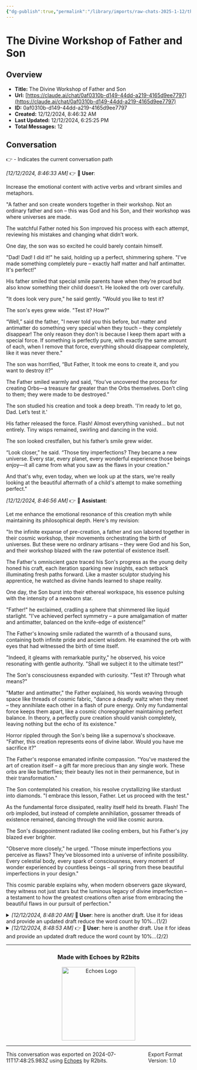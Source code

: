 ```yaml
---
{"dg-publish":true,"permalink":"/library/imports/raw-chats-2025-1-12/the-divine-workshop-of-father-and-son/"}
---
```


# The Divine Workshop of Father and Son

## Overview
- **Title:** The Divine Workshop of Father and Son
- **Url:** [https://claude.ai/chat/0af0310b-d149-44dd-a219-4165d9ee7797](https://claude.ai/chat/0af0310b-d149-44dd-a219-4165d9ee7797)
- **ID:** 0af0310b-d149-44dd-a219-4165d9ee7797
- **Created:** 12/12/2024, 8:46:32 AM
- **Last Updated:** 12/12/2024, 6:25:25 PM
- **Total Messages:** 12

## Conversation
👉 - Indicates the current conversation path

<i>[12/12/2024, 8:46:33 AM]</i> 👉 <b>👤 User</b>: 

Increase the emotional content with active verbs and vrbrant similes and metaphors.

"A father and son create wonders together in their workshop. Not an ordinary father and son – this was God and his Son, and their workshop was where universes are made.

The watchful Father noted his Son improved his process with each attempt, reviewing his mistakes and changing what didn’t work. 

One day, the son was so excited he could barely contain himself. 

"Dad! Dad! I did it!" he said, holding up a perfect, shimmering sphere. "I've made something completely pure – exactly half matter and half antimatter. It's perfect!"

His father smiled that special smile parents have when they're proud but also know something their child doesn't. He looked the orb over carefully. 

"It does look very pure," he said gently. "Would you like to test it?

The son's eyes grew wide. "Test it? How?"

“Well,” said the father, "I never told you this before, but matter and antimatter do something very special when they touch – they completely disappear! The only reason they don't is because I keep them apart with a special force. If something is perfectly pure, with exactly the same amount of each, when I remove that force, everything should disappear completely, like it was never there."

The son was horrified, “But Father, It took me eons to create it, and you want to destroy it?”

The Father smiled warmly and said, 'You’ve uncovered the process for creating Orbs—a treasure far greater than the Orbs themselves. Don’t cling to them; they were made to be destroyed.”

The son studied his creation and took a deep breath. 'I’m ready to let go, Dad. Let’s test it.'

His father released the force. Flash! Almost everything vanished… but not entirely. Tiny wisps remained, swirling and dancing in the void.

The son looked crestfallen, but his father’s smile grew wider. 

“Look closer,” he said. “Those tiny imperfections? They became a new universe. Every star, every planet, every wonderful experience those beings enjoy—it all came from what you saw as the flaws in your creation."

And that's why, even today, when we look up at the stars, we're really looking at the beautiful aftermath of a child's attempt to make something perfect."<br>

<i>[12/12/2024, 8:46:56 AM]</i> 👉 <b>🤖 Assistant</b>: 

 Let me enhance the emotional resonance of this creation myth while maintaining its philosophical depth. Here's my revision:

"In the infinite expanse of pre-creation, a father and son labored together in their cosmic workshop, their movements orchestrating the birth of universes. But these were no ordinary artisans – they were God and his Son, and their workshop blazed with the raw potential of existence itself.

The Father's omniscient gaze traced his Son's progress as the young deity honed his craft, each iteration sparking new insights, each setback illuminating fresh paths forward. Like a master sculptor studying his apprentice, he watched as divine hands learned to shape reality.

One day, the Son burst into their ethereal workspace, his essence pulsing with the intensity of a newborn star. 

"Father!" he exclaimed, cradling a sphere that shimmered like liquid starlight. "I've achieved perfect symmetry – a pure amalgamation of matter and antimatter, balanced on the knife-edge of existence!"

The Father's knowing smile radiated the warmth of a thousand suns, containing both infinite pride and ancient wisdom. He examined the orb with eyes that had witnessed the birth of time itself.

"Indeed, it gleams with remarkable purity," he observed, his voice resonating with gentle authority. "Shall we subject it to the ultimate test?"

The Son's consciousness expanded with curiosity. "Test it? Through what means?"

"Matter and antimatter," the Father explained, his words weaving through space like threads of cosmic fabric, "dance a deadly waltz when they meet – they annihilate each other in a flash of pure energy. Only my fundamental force keeps them apart, like a cosmic choreographer maintaining perfect balance. In theory, a perfectly pure creation should vanish completely, leaving nothing but the echo of its existence."

Horror rippled through the Son's being like a supernova's shockwave. "Father, this creation represents eons of divine labor. Would you have me sacrifice it?"

The Father's response emanated infinite compassion. "You've mastered the art of creation itself – a gift far more precious than any single work. These orbs are like butterflies; their beauty lies not in their permanence, but in their transformation."

The Son contemplated his creation, his resolve crystallizing like stardust into diamonds. "I embrace this lesson, Father. Let us proceed with the test."

As the fundamental force dissipated, reality itself held its breath. Flash! The orb imploded, but instead of complete annihilation, gossamer threads of existence remained, dancing through the void like cosmic aurora.

The Son's disappointment radiated like cooling embers, but his Father's joy blazed ever brighter.

"Observe more closely," he urged. "Those minute imperfections you perceive as flaws? They've blossomed into a universe of infinite possibility. Every celestial body, every spark of consciousness, every moment of wonder experienced by countless beings – all spring from these beautiful imperfections in your design."

This cosmic parable explains why, when modern observers gaze skyward, they witness not just stars but the luminous legacy of divine imperfection – a testament to how the greatest creations often arise from embracing the beautiful flaws in our pursuit of perfection."<br>

<details style="margin-left: 0px">
<summary><i>[12/12/2024, 8:48:20 AM]</i> <b>👤 User</b>: here is another draft. Use it for ideas and provide an updated draft reduce the word count by 10%...(1/2)</summary>

---

<i>[12/12/2024, 8:48:20 AM]</i> <b>👤 User</b>: here is another draft. Use it for ideas and provide an updated draft reduce the word count by 10%<br>
<i>[12/12/2024, 8:48:33 AM]</i> <b>🤖 Assistant</b>: 

 Let me craft a more concise version that maintains the intellectual and emotional resonance while incorporating elements from both drafts. Here's a scholarly yet accessible rendition that reduces the word count while preserving the core philosophical implications:

"In the primordial workshop where universes take form, God and his Son engaged in the fundamental act of creation—their laboratory existing beyond space and time itself. This was no mere artisanal space, but the forge where reality's very fabric emerged from divine intention.

The Father observed his Son's progression with omniscient attention, noting how each iteration refined the young deity's methodology. The process exemplified the universal principle that mastery emerges through systematic improvement and careful analysis of previous attempts.

One moment crystallized into significance when the Son presented his masterwork—a sphere of perfect symmetry, its surface rippling with potentiality. "Father," he proclaimed, "I've achieved absolute purity: matter and antimatter in perfect equilibrium."

The Father's response carried the weight of eternal knowledge, tempered by pedagogical purpose. "The balance appears remarkable," he acknowledged. "Shall we verify its perfection?"

Upon learning that testing meant potentially destroying his creation, the Son confronted the fundamental tension between attachment and growth. His father elaborated: "Matter and antimatter, when meeting without the fundamental force that separates them, undergo mutual annihilation—pure symmetry would result in complete dissolution."

The Son's resistance reflected a universal truth about creation and attachment. "This represents eons of effort," he protested, embodying the creator's eternal struggle with impermanence.

"Consider<br>

---

</details>

<details style="margin-left: 0px">
<summary><i>[12/12/2024, 8:48:53 AM]</i> 👉 <b>👤 User</b>: here is another draft. Use it for ideas and provide an updated draft reduce the word count by 10%...(2/2)</summary>

---

<i>[12/12/2024, 8:48:53 AM]</i> 👉 <b>👤 User</b>: 

here is another draft. Use it for ideas and provide an updated draft reduce the word count by 10%

"In a workshop beyond imagination, where wonders are born and galaxies take shape, a Father and Son labored side by side. But this was no ordinary Father and Son—this was God and His Son, crafting existence itself.

The Son’s every attempt was a marvel, and with each one, he grew sharper, wiser, more precise. His Father, ever watchful, saw how mistakes became stepping stones and failures turned to fuel for brilliance.

One day, the Son burst into the workshop, his excitement like a supernova.

“Dad! Dad! I did it!” he cried, holding up a perfect, gleaming sphere. It shimmered as if woven from liquid light and shadow, a flawless balance of matter and antimatter. “It’s pure. Exactly equal. It’s perfect!”

The Father’s smile deepened, carrying the weight of love and wisdom. It was the kind of smile that holds both pride and a secret yet to unfold. He took the orb in his hands, turning it gently as though cradling a star.

“It is beautiful,” the Father said, his voice calm and knowing. “Would you like to test it?”

The Son blinked, startled. “Test it? How?”

The Father’s eyes sparkled. “I never told you this before, but when matter and antimatter meet, something extraordinary happens. They vanish—completely. The only reason they haven’t yet is because I’m holding them apart with a special force. If your orb is truly perfect, when I release that force, everything inside it will disappear. As if it never existed.”

The Son’s face fell, his hands trembling as he cradled his masterpiece. “But… Father, it took me eons to create. You want me to destroy it?”

The Father placed a hand on his shoulder, steady as the foundation of the cosmos. “You’ve discovered the process, my Son—a prize far greater than the orb itself. Don’t cling to it. Orbs were made to be destroyed.”

The Son stared at his creation, his heart warring between love and trust. After a deep, shuddering breath, he nodded. “I’m ready to let go. Let’s test it.”

The Father smiled, releasing the force.

Flash! A blinding burst, brighter than a thousand suns, and then… almost nothing. The orb was gone. But in the void, tiny wisps remained—flickering, swirling, alive. They danced like embers caught in a cosmic breeze, painting new patterns in the empty space.

The Son’s shoulders sagged. “It didn’t work,” he whispered. “It wasn’t perfect.”

But the Father’s smile grew radiant, brighter than ever before. “Look closer,” he said.

The Son leaned in, his breath hitching as he saw it—those tiny, imperfect fragments were expanding, blossoming into galaxies. Stars ignited, planets formed, and countless beings emerged, eyes wide with wonder.

“Do you see?” the Father said. “Those flaws became something greater. Every star, every world, every breathtaking moment—all born from what you thought was a mistake.”

The Son’s eyes filled with awe as he watched his “failure” unfold into infinite beauty. And from that day forward, whenever we look up at the stars, we are gazing at the echoes of a child’s attempt to create perfection—and the boundless love of the Father who knew what it could become.

"<br>

<i>[12/12/2024, 8:49:08 AM]</i> 👉 <b>🤖 Assistant</b>: 

 Here's a revised version that maintains the emotional core while trimming approximately 10% of the length, incorporating elements from both drafts with an academic lens that illuminates the philosophical undertones:

"In a workshop beyond conventional physics, where fundamental forces coalesced and galaxies took form, a Father and Son engaged in the profound art of universal creation. These were no ordinary artisans—this was God and His Son, architects of existence itself.

With each iteration, the Son's mastery grew exponentially, transforming perceived failures into catalysts for innovation. His Father observed this metamorphosis with omniscient understanding, recognizing how each attempt refined the underlying principles of creation.

One day, the Son entered their cosmic laboratory, emanating energy comparable to a stellar explosion.

"Father, I've achieved it!" he proclaimed, presenting a sphere of unprecedented symmetry. It pulsed with perfectly balanced matter and antimatter, a manifestation of theoretical perfection. "The ratios are exactly equal—a flawless creation!"

The Father's response carried the gravitas of infinite wisdom combined with parental pride. He examined the orb with the precision of one who had orchestrated the birth of time itself.

"Indeed, it exhibits remarkable symmetry," he acknowledged. "Shall we verify its properties?"

The Son's curiosity peaked. "Through what methodology?"

"Matter and antimatter possess a fundamental characteristic I haven't yet revealed," the Father explained. "When unified, they undergo complete annihilation. My cosmic forces maintain their separation. A theoretically perfect sphere should vanish entirely upon the removal of these forces."

The Son's enthusiasm transformed into profound concern. "Father, this represents eons of theoretical application and practical refinement. You propose its destruction?"

The Father's response resonated with transcendent understanding. "You've mastered the underlying principles—an achievement far surpassing any single manifestation. These creations fulfill their purpose through transformation."

After deep contemplation, the Son acquiesced. "I accept this paradigm shift. Proceed with the test."

Upon the release of fundamental forces, a burst of energy rivaling multiple supernovae erupted. As the luminescence faded, minute irregularities remained, dancing through the cosmic void like quantum possibilities made manifest.

The Son's disappointment was palpable, but the Father's expression revealed profound satisfaction.

"Observe more closely," he guided. "These apparent imperfections serve as seeds of infinite possibility. Every celestial body, every manifestation of consciousness, every moment of cosmic wonder—all emerge from these supposed flaws in your design."

Thus, when contemporary observers contemplate the cosmos, they witness not merely stellar phenomena, but the magnificent aftermath of divine imperfection—a testament to how the universe's greatest achievements often arise from embracing the beautiful irregularities in our pursuit of the absolute."<br>

<i>[12/12/2024, 5:36:13 PM]</i> 👉 <b>👤 User</b>: please provide a detailed description of normal rockwell's style<br>
<i>[12/12/2024, 5:36:29 PM]</i> 👉 <b>🤖 Assistant</b>: 

 Norman Rockwell's distinctive artistic style represents a masterful synthesis of technical precision, narrative depth, and idealized Americana, characterized by several key elements that defined his work throughout the twentieth century:

Compositional Technique:
Rockwell employed meticulous attention to detail combined with carefully orchestrated compositions. His paintings typically featured a central focal point surrounded by supporting elements that drew the viewer's eye through the scene in a deliberate pattern. He utilized what art historians term "leading lines" - subtle directional elements that guide visual flow through the composition, often incorporating everyday objects like newspapers, furniture, or architectural elements to create these pathways.

Color and Light:
His palette favored warm, naturalistic tones complemented by strategic use of vibrant accents. Rockwell demonstrated particular mastery in depicting natural light, employing subtle gradations and shadows to create depth and dimension. His understanding of light physics manifested in precise highlight placement and shadow casting, lending his scenes a photographic quality while maintaining painterly warmth.

Characterization:
Rockwell's figures exemplify what scholars term "psychological realism" - while physically accurate, they transcend mere representation to convey complex emotional states. His subjects typically displayed exaggerated yet believable expressions, achieved through careful observation of facial musculature and body language. This approach created instantly readable emotional narratives while maintaining technical authenticity.

Narrative Elements:
Each painting functioned as a self-contained story, often capturing what Henri Cartier-Bresson would term the "decisive moment" - a split second that implies both past and future. Rockwell achieved this through strategic placement of narrative details: half-finished activities, reactive expressions, and environmental cues that suggested ongoing action.

Technical Execution:
His methodology involved extensive preparatory work, including:
- Multiple preliminary sketches exploring compositional variations
- Photography sessions with carefully directed models
- Detailed pencil studies of individual elements
- Progressive oil painting techniques utilizing glazes and scumbling for subtle effects

Cultural Context:
Rockwell's style embodied mid-twentieth century American optimism while acknowledging underlying complexities. His work balanced idealization with authentic human experience, presenting archetypal scenarios that resonated with broad audiences while incorporating subtle details that rewarded closer inspection.

Temporal Evolution:
His style underwent distinct phases throughout his career:
- Early Period (1916-1930s): More caricature-oriented, emphasizing humor
- Middle Period (1940s-1950s): Peak development of his signature narrative realism
- Later Period (1960s-1970s): Increased focus on social commentary while maintaining technical rigor

Architectural and Environmental Detail:
Rockwell's backgrounds demonstrated exhaustive attention to period-specific architectural details, furniture, clothing, and cultural artifacts. This archaeological precision created historically accurate settings that anchored his narrative scenes in specific temporal contexts.

Influence on Visual Culture:
His technique influenced subsequent generations of illustrators and painters, establishing conventions for narrative commercial art that persist in contemporary visual communication. His approach to storytelling through visual detail continues to inform editorial illustration and advertising imagery.

This comprehensive style created what art historians recognize as the "Rockwell Effect" - technically precise illustrations that transcend mere representation to capture idealized yet emotionally authentic moments of American life. His work demonstrates how masterful technique can serve narrative purposes while maintaining broad cultural accessibility.<br>

<i>[12/12/2024, 5:36:54 PM]</i> 👉 <b>👤 User</b>: take his name out of the discussion. Give me in a form to educate an art ai<br>
<i>[12/12/2024, 5:37:08 PM]</i> 👉 <b>🤖 Assistant</b>: 

 Here's a comprehensive artistic style guide for AI image generation, focused on mid-20th century American illustrative realism:

Compositional Framework:
- Implement hierarchical focal structures with a dominant central element
- Incorporate secondary visual elements that create deliberate viewing pathways
- Utilize environmental objects (furniture, architecture, printed materials) as compositional guides
- Design scenes that suggest narrative continuation beyond the frame
- Balance asymmetrical elements while maintaining overall compositional stability

Technical Specifications:
1. Color Treatment
- Primary palette: Warm naturalistic tones (earth browns, soft yellows, muted reds)
- Strategic accent colors for emotional emphasis
- Light values suggesting natural indoor/outdoor illumination
- Subtle color gradients indicating atmospheric depth
- Controlled saturation levels that prioritize realism over dramatic effect

2. Figure Rendering
- Heightened psychological realism in facial expressions
- Anatomically accurate but slightly idealized human forms
- Precise attention to hand positioning and gestural details
- Natural but carefully orchestrated poses
- Micro-expressions that suggest emotional complexity

3. Environmental Detail
- Period-specific architectural elements (1920s-1970s American)
- Historically accurate furniture, clothing, and artifacts
- Textural variation in material rendering
- Atmospheric perspective in deeper scenes
- Integration of text elements when narratively appropriate

Narrative Construction:
- Capture pivotal moments that imply ongoing action
- Include multiple layers of visual storytelling
- Position figures to suggest interpersonal relationships
- Incorporate symbolic elements that enhance story depth
- Create subtle emotional undertones through environmental cues

Technical Execution Parameters:
- High resolution detail throughout the composition
- Careful management of edge definition
- Strategic use of depth of field
- Balanced contrast ratios
- Subtle texture overlays for material definition

Cultural Context Integration:
- Reference middle-class American settings
- Include period-appropriate cultural artifacts
- Reflect social customs and interactions
- Maintain optimistic but nuanced emotional tone
- Balance idealization with authentic human experience

Stylistic Evolution Guidelines:
Early Style (1916-1930s):
- Stronger emphasis on caricature
- More pronounced humor elements
- Simplified background treatment
- Higher contrast ratios
- More dramatic poses

Mature Style (1940s-1950s):
- Enhanced psychological realism
- Complex narrative layering
- Detailed environmental rendering
- Subtle color transitions
- Refined character interaction

Late Style (1960s-1970s):
- Increased social awareness
- More diverse character representation
- Maintained technical precision
- Enhanced emotional complexity
- Deeper symbolic content

Implementation Priorities:
1. Maintain consistent detail resolution across the entire image
2. Ensure historical accuracy in all depicted elements
3. Create clear narrative focus while preserving background complexity
4. Balance technical precision with emotional resonance
5. Incorporate subtle storytelling elements throughout the composition

This style guide aims to create images that capture idealized yet emotionally authentic moments of American life, combining technical excellence with narrative depth. The approach should result in illustrations that reward both immediate viewing and detailed examination, while maintaining broad cultural accessibility.<br>

<i>[12/12/2024, 6:25:10 PM]</i> 👉 <b>👤 User</b>: Malcolm gladwell blink<br>
<i>[12/12/2024, 6:25:25 PM]</i> 👉 <b>🤖 Assistant</b>: 

 Malcolm Gladwell's "Blink" presents a sophisticated analysis of rapid cognition and intuitive judgment, exploring how humans make split-second decisions through what he terms "thin-slicing" - the ability to find patterns in situations based on narrow windows of experience.

The central thesis emerges through interconnected layers of analysis. At its foundation lies the concept of adaptive unconscious, the cognitive processor that operates beneath our awareness yet drives many of our immediate reactions and decisions. This system enables experts to make remarkably accurate assessments in their domains of expertise within seconds, often outperforming more deliberative analysis.

Key examples illuminate this phenomenon:
- Art experts instantly identifying forged antiquities while formal authentication processes fail
- Emergency room doctors accurately diagnosing heart attacks using fewer variables than established protocols
- Speed-dating participants making lasting relationship judgments in moments
- Military commanders making better decisions with less information in high-pressure situations

The work presents a careful examination of both the power and peril of rapid cognition. While celebrating the sophisticated pattern-recognition capabilities of the trained unconscious mind, Gladwell explores critical limitations and failure modes:

1. Unconscious bias and prejudice can corrupt snap judgments
2. Emotional states significantly impact rapid decision quality
3. Expertise in one domain rarely transfers to rapid cognition in others
4. Too much information can paradoxically degrade decision-making

The text weaves together cognitive psychology, behavioral economics, and neuroscience to demonstrate how rapid cognition operates through:
- Pattern recognition based on extensive domain experience
- Emotional processing systems that integrate past experiences
- Unconscious evaluation of subtle environmental cues
- Rapid filtering of relevant from irrelevant information

Practical implications emerge for fields ranging from medical diagnosis to military strategy, marketing, and interpersonal relationships. The work suggests specific conditions under which rapid cognition proves most reliable:
- Clear domain expertise
- Emotional equilibrium
- Freedom from prejudice
- Appropriate information constraints

Gladwell's analysis reveals how systematic training can improve rapid cognition while acknowledging inherent limitations. The text demonstrates that optimal decision-making often requires balancing intuitive and analytical processes, recognizing when to trust immediate judgments versus when to engage in deeper analysis.

This exploration fundamentally challenges traditional assumptions about decision-making quality, suggesting that in many contexts, less deliberation and information may yield superior outcomes. The work provides a framework for understanding and improving rapid cognition while maintaining appropriate skepticism about its universal application.

Key critiques center on:
- Potential oversimplification of complex cognitive processes
- Selective use of supporting examples
- Limited discussion of methodological constraints in underlying research
- Insufficient attention to individual differences in rapid cognition capabilities

Nevertheless, "Blink" represents a significant contribution to understanding human decision-making processes, particularly in highlighting the sophisticated capabilities of the unconscious mind while acknowledging its limitations and potential for improvement through systematic training and awareness.<br>

---

</details>

---

<div align="center">

### Made with Echoes by R2bits

<a href="https://echoes.r2bits.com">
  <img src="https://images.squarespace-cdn.com/content/v1/6493af4741c13939d335f0b8/18b27467-2da2-43b7-8d44-234bccf4f462/MINI_ECHOES_LOGO_NORMAL_WHITE_TEXT_SMALL-05-14+%281%29.png?format=300w" alt="Echoes Logo" width="200"/>
</a>

</div>

---

<div style="display: flex; justify-content: space-between;">
  <span>This conversation was exported on 2024-07-11T17:48:25.983Z using <a href="https://echoes.r2bits.com">Echoes</a> by R2bits.</span>
  <span>Export Format Version: 1.0</span>
</div>
